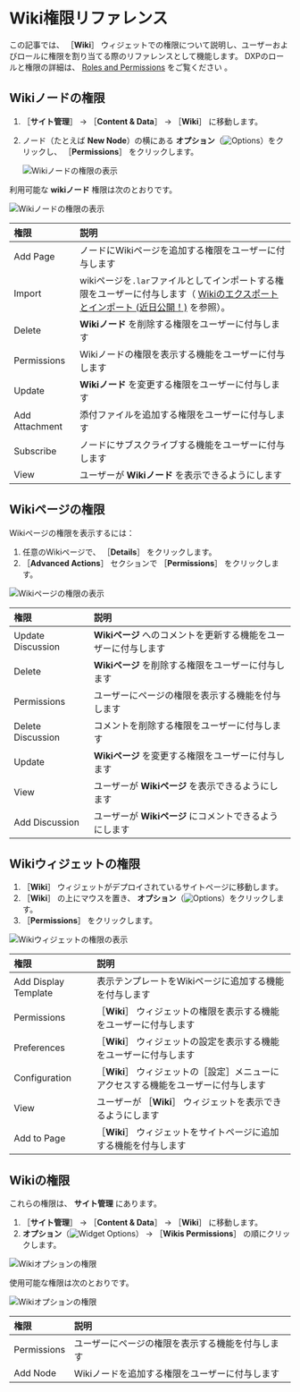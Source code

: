 # Wiki権限リファレンス

この記事では、 ［**Wiki**］ ウィジェットでの権限について説明し、ユーザーおよびロールに権限を割り当てる際のリファレンスとして機能します。 DXPのロールと権限の詳細は、 [Roles and Permissions](https://help.liferay.com/hc/articles/360017895212-Roles-and-Permissions) をご覧ください 。

<a name="wikiノードの権限" />

## Wikiノードの権限

1. ［**サイト管理**］ &rarr; ［**Content & Data**］ &rarr; ［**Wiki**］ に移動します。
1. ノード（たとえば **New Node**）の横にある **オプション**（![Options](../../images/icon-options.png)）をクリックし、 ［**Permissions**］ をクリックします。

    ![Wikiノードの権限の表示](./wiki-permissions/images/06.png)

利用可能な **wikiノード** 権限は次のとおりです。

![Wikiノードの権限の表示](./wiki-permissions/images/05.png)

| 権限             | 説明                                                                                                                   |
| :--- | :--- |
| Add Page       | ノードにWikiページを追加する権限をユーザーに付与します                                                                                        |
| Import         | wikiページを`.lar`ファイルとしてインポートする権限をユーザーに付与します（ [Wikiのエクスポートとインポート (近日公開！)](./exporting-and-importing-a-wiki.md) を参照）。 |
| Delete         | **Wikiノード** を削除する権限をユーザーに付与します                                                                                         |
| Permissions    | Wikiノードの権限を表示する機能をユーザーに付与します                                                                                         |
| Update         | **Wikiノード** を変更する権限をユーザーに付与します                                                                                         |
| Add Attachment | 添付ファイルを追加する権限をユーザーに付与します                                                                                             |
| Subscribe      | ノードにサブスクライブする機能をユーザーに付与します                                                                                           |
| View           | ユーザーが **Wikiノード** を表示できるようにします                                                                                          |

<a name="wikiページの権限" />

## Wikiページの権限

Wikiページの権限を表示するには：

1. 任意のWikiページで、 ［**Details**］ をクリックします。
1. ［**Advanced Actions**］ セクションで ［**Permissions**］ をクリックします。

![Wikiページの権限の表示](./wiki-permissions/images/04.png)

| 権限                | 説明                                 |
| :--- | :--- |
| Update Discussion | **Wikiページ** へのコメントを更新する機能をユーザーに付与します |
| Delete            | **Wikiページ** を削除する権限をユーザーに付与します       |
| Permissions       | ユーザーにページの権限を表示する機能を付与します           |
| Delete Discussion | コメントを削除する権限をユーザーに付与します             |
| Update            | **Wikiページ** を変更する権限をユーザーに付与します       |
| View              | ユーザーが **Wikiページ** を表示できるようにします        |
| Add Discussion    | ユーザーが **Wikiページ** にコメントできるようにします      |

<a name="wikiウィジェットの権限" />

## Wikiウィジェットの権限

1. ［**Wiki**］ ウィジェットがデプロイされているサイトページに移動します。
1. ［**Wiki**］ の上にマウスを置き、 **オプション**（![Options](../../images/icon-widget-options.png)）をクリックします。
1. ［**Permissions**］ をクリックします。

![Wikiウィジェットの権限の表示](./wiki-permissions/images/03.png)

| 権限                   | 説明                                          |
| :--- | :--- |
| Add Display Template | 表示テンプレートをWikiページに追加する機能を付与します               |
| Permissions          | ［**Wiki**］ ウィジェットの権限を表示する機能をユーザーに付与します         |
| Preferences          | ［**Wiki**］ ウィジェットの設定を表示する機能をユーザーに付与します         |
| Configuration        | ［**Wiki**］ ウィジェットの［設定］メニューにアクセスする機能をユーザーに付与します |
| View                 | ユーザーが ［**Wiki**］ ウィジェットを表示できるようにします             |
| Add to Page          | ［**Wiki**］ ウィジェットをサイトページに追加する機能を付与します          |

<a name="wikiの権限" />

## Wikiの権限

これらの権限は、 **サイト管理** にあります。

1. ［**サイト管理**］ &rarr; ［**Content & Data**］ &rarr; ［**Wiki**］ に移動します。
1. **オプション**（![Widget Options](../../images/icon-options.png)） &rarr; ［**Wikis Permissions**］ の順にクリックします。

![Wikiオプションの権限](./wiki-permissions/images/01.png)

使用可能な権限は次のとおりです。

![Wikiオプションの権限](./wiki-permissions/images/02.png)

| 権限          | 説明                        |
| :--- | :--- |
| Permissions | ユーザーにページの権限を表示する機能を付与します  |
| Add Node    | Wikiノードを追加する権限をユーザーに付与します |

